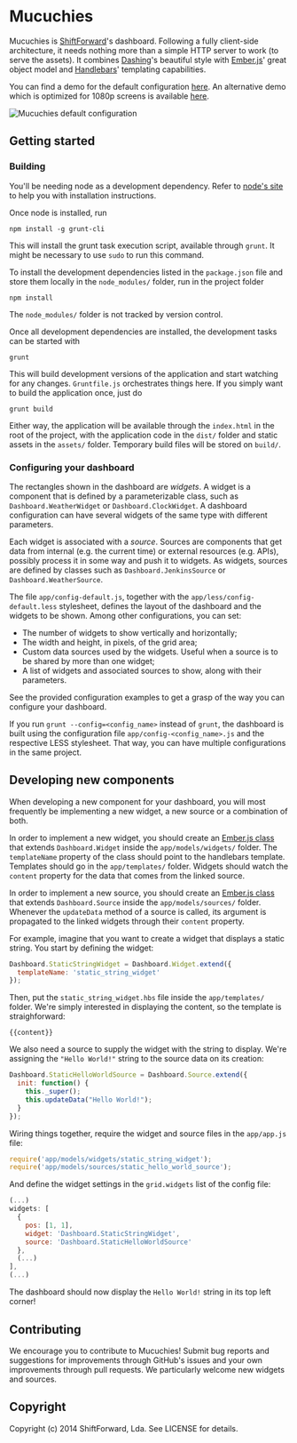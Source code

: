 # Mucuchies

Mucuchies is [ShiftForward][shiftforward]'s dashboard. Following a fully
client-side architecture, it needs nothing more than a simple HTTP server to
work (to serve the assets). It combines [Dashing][dash]'s beautiful style with
[Ember.js][ember]' great object model and [Handlebars][hbars]' templating
capabilities.

You can find a demo for the default configuration
[here](http://shiftforward.github.io/mucuchies/). An alternative demo which is
optimized for 1080p screens is available
[here](http://shiftforward.github.io/mucuchies/1080p/).

![Mucuchies default configuration](https://raw.githubusercontent.com/ShiftForward/mucuchies/master/screenshot.png)

## Getting started

### Building

You'll be needing node as a development dependency. Refer to [node's site][node]
to help you with installation instructions.

Once node is installed, run

    npm install -g grunt-cli

This will install the grunt task execution script, available through `grunt`. It
might be necessary to use `sudo` to run this command.

To install the development dependencies listed in the `package.json` file and
store them locally in the `node_modules/` folder, run in the project folder

    npm install

The `node_modules/` folder is not tracked by version control.

Once all development dependencies are installed, the development tasks can be
started with

    grunt

This will build development versions of the application and start watching for
any changes. `Gruntfile.js` orchestrates things here. If you simply want to build
the application once, just do

    grunt build

Either way, the application will be available through the `index.html` in the root
of the project, with the application code in the `dist/` folder and static assets
in the `assets/` folder. Temporary build files will be stored on `build/`.

### Configuring your dashboard

The rectangles shown in the dashboard are *widgets*. A widget is a component that
is defined by a parameterizable class, such as `Dashboard.WeatherWidget` or
`Dashboard.ClockWidget`. A dashboard configuration can have several widgets of
the same type with different parameters.

Each widget is associated with a *source*. Sources are components that get data
from internal (e.g. the current time) or external resources (e.g. APIs), possibly
process it in some way and push it to widgets. As widgets, sources are defined by
classes such as `Dashboard.JenkinsSource` or `Dashboard.WeatherSource`.

The file `app/config-default.js`, together with the `app/less/config-default.less`
stylesheet, defines the layout of the dashboard and the widgets to be shown. Among
other configurations, you can set:

  * The number of widgets to show vertically and horizontally;
  * The width and height, in pixels, of the grid area;
  * Custom data sources used by the widgets. Useful when a source is to be shared
  by more than one widget;
  * A list of widgets and associated sources to show, along with their parameters.

See the provided configuration examples to get a grasp of the way you can
configure your dashboard.

If you run `grunt --config=<config_name>` instead of `grunt`, the dashboard is
built using the configuration file `app/config-<config_name>.js` and the respective
LESS stylesheet. That way, you can have multiple configurations in the same
project.

## Developing new components

When developing a new component for your dashboard, you will most frequently be
implementing a new widget, a new source or a combination of both.

In order to implement a new widget, you should create an
[Ember.js class][ember-class] that extends `Dashboard.Widget` inside the
`app/models/widgets/` folder. The `templateName` property of the class should
point to the handlebars template. Templates should go in the `app/templates/`
folder. Widgets should watch the `content` property for the data that comes from
the linked source.

In order to implement a new source, you should create an
[Ember.js class][ember-class] that extends `Dashboard.Source` inside the
`app/models/sources/` folder. Whenever the `updateData` method of a source is
called, its argument is propagated to the linked widgets through their `content`
property.

For example, imagine that you want to create a widget that displays a static
string. You start by defining the widget:

```javascript
Dashboard.StaticStringWidget = Dashboard.Widget.extend({
  templateName: 'static_string_widget'
});
```

Then, put the `static_string_widget.hbs` file inside the `app/templates/`
folder. We're simply interested in displaying the content, so the template is
straighforward:

```
{{content}}
```

We also need a source to supply the widget with the string to display. We're
assigning the `"Hello World!"` string to the source data on its creation:

```javascript
Dashboard.StaticHelloWorldSource = Dashboard.Source.extend({
  init: function() {
    this._super();
    this.updateData("Hello World!");
  }
});
```

Wiring things together, require the widget and source files in the `app/app.js`
file:

```javascript
require('app/models/widgets/static_string_widget');
require('app/models/sources/static_hello_world_source');
```

And define the widget settings in the `grid.widgets` list of the config file:

```javascript
(...)
widgets: [
  {
    pos: [1, 1],
    widget: 'Dashboard.StaticStringWidget',
    source: 'Dashboard.StaticHelloWorldSource'
  },
  (...)
],
(...)
```

The dashboard should now display the `Hello World!` string in its top left
corner!

## Contributing

We encourage you to contribute to Mucuchies! Submit bug reports and suggestions
for improvements through GitHub's issues and your own improvements through pull
requests. We particularly welcome new widgets and sources.

## Copyright

Copyright (c) 2014 ShiftForward, Lda. See LICENSE for details.

[dash]: https://github.com/Shopify/dashing
[ember]: http://emberjs.com
[hbars]: http://handlebarsjs.com
[node]: http://nodejs.org
[ember-class]: http://emberjs.com/guides/object-model/classes-and-instances/
[shiftforward]: http://www.shiftforward.eu/

